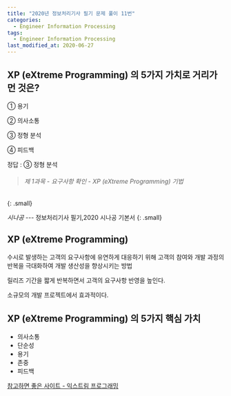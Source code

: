 ```yaml
---
title: "2020년 정보처리기사 필기 문제 풀이 11번"
categories:
  - Engineer Information Processing
tags: 
  - Engineer Information Processing
last_modified_at: 2020-06-27
---
```


## XP (eXtreme Programming) 의 5가지 가치로 거리가 먼 것은?

① 용기

② 의사소통

③ 정형 분석

④ 피드백

정답 : ③ 정형 분석

> ###### 제 1과목 - 요구사항 확인 - XP (eXtreme Programming) 기법
{: .small}

<cite>시나공</cite> --- 정보처리기사 필기,2020 시나공 기본서
{: .small}

## XP (eXtreme Programming)

수시로 발생하는 고객의 요구사항에 유연하게 대응하기 위해 고객의 참여와 개발 과정의 반복을 극대화하여 개발 생산성을 향상시키는 방법

릴리즈 기간을 짧게 반복하면서 고객의 요구사항 반영을 높인다.

소규모의 개발 프로젝트에서 효과적이다.

## XP (eXtreme Programming) 의 5가지 핵심 가치

  * 의사소통
  * 단순성
  * 용기
  * 존중
  * 피드백

[참고하면 좋은 사이트 - 익스트림 프로그래밍](https://ko.wikipedia.org/wiki/%EC%9D%B5%EC%8A%A4%ED%8A%B8%EB%A6%BC_%ED%94%84%EB%A1%9C%EA%B7%B8%EB%9E%98%EB%B0%8D)





 

